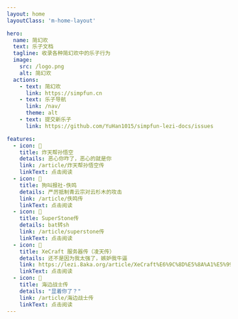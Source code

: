 ```yaml
---
layout: home
layoutClass: 'm-home-layout'

hero:
  name: 简幻欢
  text: 乐子文档
  tagline: 收录各种简幻欢中的乐子行为
  image:
    src: /logo.png
    alt: 简幻欢
  actions:
    - text: 简幻欢
      link: https://simpfun.cn
    - text: 乐子导航
      link: /nav/
      theme: alt
    - text: 提交新乐子
      link: https://github.com/YuHan1015/simpfun-lezi-docs/issues

features:
  - icon: 📖
    title: 炸天帮孙悟空
    details: 恶心你咋了，恶心的就是你
    link: /article/炸天帮孙悟空传
    linkText: 点击阅读
  - icon: 📖
    title: 狗叫报社-佚鸣
    details: 严厉抵制青云宗对云杉木的攻击
    link: /article/佚鸣传
    linkText: 点击阅读
  - icon: 📖
    title: SuperStone传
    details: bat转sh
    link: /article/superstone传
    linkText: 点击阅读
  - icon: 📖
    title: XeCraft 服务器传（凌天传）
    details: 还不是因为我太强了，嫉妒我牛逼
    link: https://lezi.8aka.org/article/XeCraft%E6%9C%8D%E5%8A%A1%E5%99%A8%E4%BC%A0%EF%BC%88%E5%87%8C%E5%A4%A9%E4%BC%A0%EF%BC%89
    linkText: 点击阅读
  - icon: 📖
    title: 海边战士传
    details: "显着你了？"
    link: /article/海边战士传
    linkText: 点击阅读
---
```


<style>
/*爱的魔力转圈圈*/
.m-home-layout .image-src:hover {
  transform: translate(-50%, -50%) rotate(666turn);
  transition: transform 59s 1s cubic-bezier(0.3, 0, 0.8, 1);
}

.m-home-layout .details small {
  opacity: 0.8;
}

.m-home-layout .bottom-small {
  display: block;
  margin-top: 2em;
  text-align: right;
}
</style>
